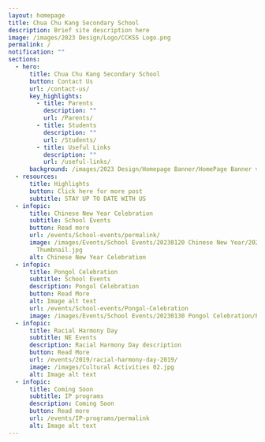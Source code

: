 ```yaml
---
layout: homepage
title: Chua Chu Kang Secondary School
description: Brief site description here
image: /images/2023 Design/Logo/CCKSS Logo.png
permalink: /
notification: ""
sections:
  - hero:
      title: Chua Chu Kang Secondary School
      button: Contact Us
      url: /contact-us/
      key_highlights:
        - title: Parents
          description: ""
          url: /Parents/
        - title: Students
          description: ""
          url: /Students/
        - title: Useful Links
          description: ""
          url: /useful-links/
      background: /images/2023 Design/Homepage Banner/HomePage Banner v5.gif
  - resources:
      title: Highlights
      button: Click here for more post
      subtitle: STAY UP TO DATE WITH US
  - infopic:
      title: Chinese New Year Celebration
      subtitle: School Events
      button: Read more
      url: /events/School-events/permalink/
      image: /images/Events/School Events/20230120 Chinese New Year/2023 CNY
        Thumbnail.jpg
      alt: Chinese New Year Celebration
  - infopic:
      title: Pongol Celebration
      subtitle: School Events
      description: Pongol Celebration
      button: Read More
      alt: Image alt text
      url: /events/School-events/Pongol-Celebration
      image: /images/Events/School Events/20230130 Pongol Celebration/Pongol Thumb.jpg
  - infopic:
      title: Racial Harmony Day
      subtitle: NE Events
      description: Racial Harmony Day description
      button: Read More
      url: /events/2019/racial-harmony-day-2019/
      image: /images/Cultural Activities 02.jpg
      alt: Image alt text
  - infopic:
      title: Coming Soon
      subtitle: IP programs
      description: Coming Soon
      button: Read more
      url: /events/IP-programs/permalink
      alt: Image alt text
---
```

